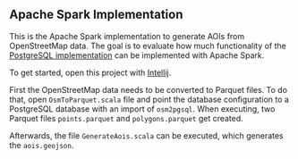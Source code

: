## Apache Spark Implementation

This is the Apache Spark implementation to generate AOIs from OpenStreetMap
data. The goal is to evaluate how much functionality of the [PostgreSQL
implementation](https://github.com/philippks/ma-osm-aoi/tree/master/webapp) can
be implemented with Apache Spark.

To get started, open this project with [Intellij](https://www.jetbrains.com/idea/).

First the OpenStreetMap data needs to be converted to Parquet files. To do that,
open `OsmToParquet.scala` file and point the database configuration to a PostgreSQL
database with an import of `osm2pgsql`. When executing, two Parquet files
`points.parquet` and `polygons.parquet` get created.

Afterwards, the file `GenerateAois.scala` can be executed, which generates the
`aois.geojson`.
